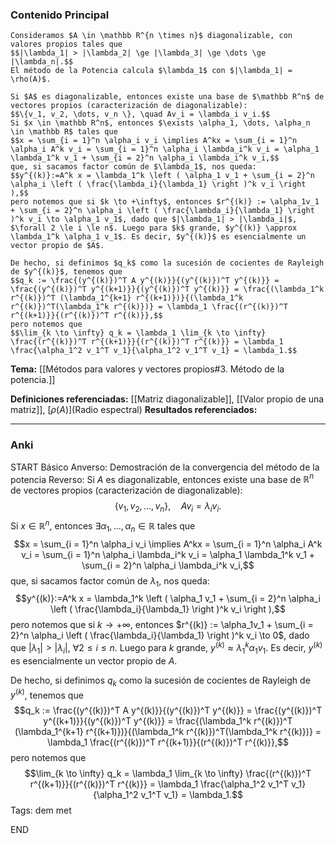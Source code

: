 ### Contenido Principal

```ad-theorem
Consideramos $A \in \mathbb R^{n \times n}$ diagonalizable, con valores propios tales que
$$|\lambda_1| > |\lambda_2| \ge |\lambda_3| \ge \dots \ge |\lambda_n|.$$
El método de la Potencia calcula $\lambda_1$ con $|\lambda_1| = \rho(A)$.
```

```ad-proof
Si $A$ es diagonalizable, entonces existe una base de $\mathbb R^n$ de vectores propios (caracterización de diagonalizable):
$$\{v_1, v_2, \dots, v_n \}, \quad Av_i = \lambda_i v_i.$$
Si $x \in \mathbb R^n$, entonces $\exists \alpha_1, \dots, \alpha_n \in \mathbb R$ tales que
$$x = \sum_{i = 1}^n \alpha_i v_i \implies A^kx = \sum_{i = 1}^n \alpha_i A^k v_i = \sum_{i = 1}^n \alpha_i \lambda_i^k v_i = \alpha_1 \lambda_1^k v_1 + \sum_{i = 2}^n \alpha_i \lambda_i^k v_i,$$
que, si sacamos factor común de $\lambda_1$, nos queda:
$$y^{(k)}:=A^k x = \lambda_1^k \left ( \alpha_1 v_1 + \sum_{i = 2}^n \alpha_i \left ( \frac{\lambda_i}{\lambda_1} \right )^k v_i \right ),$$
pero notemos que si $k \to +\infty$, entonces $r^{(k)} := \alpha_1v_1 + \sum_{i = 2}^n \alpha_i \left ( \frac{\lambda_i}{\lambda_1} \right )^k v_i \to \alpha_1 v_1$, dado que $|\lambda_1| > |\lambda_i|$, $\forall 2 \le i \le n$. Luego para $k$ grande, $y^{(k)} \approx \lambda_1^k \alpha_1 v_1$. Es decir, $y^{(k)}$ es esencialmente un vector propio de $A$.

De hecho, si definimos $q_k$ como la sucesión de cocientes de Rayleigh de $y^{(k)}$, tenemos que
$$q_k := \frac{(y^{(k)})^T A y^{(k)}}{(y^{(k)})^T y^{(k)}} = \frac{(y^{(k)})^T y^{(k+1)}}{(y^{(k)})^T y^{(k)}} = \frac{(\lambda_1^k r^{(k)})^T (\lambda_1^{k+1} r^{(k+1)})}{(\lambda_1^k r^{(k)})^T(\lambda_1^k r^{(k)})} = \lambda_1 \frac{(r^{(k)})^T r^{(k+1)}}{(r^{(k)})^T r^{(k)}},$$
pero notemos que
$$\lim_{k \to \infty} q_k = \lambda_1 \lim_{k \to \infty} \frac{(r^{(k)})^T r^{(k+1)}}{(r^{(k)})^T r^{(k)}} = \lambda_1 \frac{\alpha_1^2 v_1^T v_1}{\alpha_1^2 v_1^T v_1} = \lambda_1.$$
```

**Tema:** [[Métodos para valores y vectores propios#3. Método de la potencia.]]

**Definiciones referenciadas:** [[Matriz diagonalizable]], [[Valor propio de una matriz]], [$\rho(A)$](Radio espectral)
**Resultados referenciados:**

---
### Anki

START
Básico
Anverso: Demostración de la convergencia del método de la potencia
Reverso: Si $A$ es diagonalizable, entonces existe una base de $\mathbb R^n$ de vectores propios (caracterización de diagonalizable):
$$\{v_1, v_2, \dots, v_n \}, \quad Av_i = \lambda_i v_i.$$
Si $x \in \mathbb R^n$, entonces $\exists \alpha_1, \dots, \alpha_n \in \mathbb R$ tales que
$$x = \sum_{i = 1}^n \alpha_i v_i \implies A^kx = \sum_{i = 1}^n \alpha_i A^k v_i = \sum_{i = 1}^n \alpha_i \lambda_i^k v_i = \alpha_1 \lambda_1^k v_1 + \sum_{i = 2}^n \alpha_i \lambda_i^k v_i,$$
que, si sacamos factor común de $\lambda_1$, nos queda:
$$y^{(k)}:=A^k x = \lambda_1^k \left ( \alpha_1 v_1 + \sum_{i = 2}^n \alpha_i \left ( \frac{\lambda_i}{\lambda_1} \right )^k v_i \right ),$$
pero notemos que si $k \to +\infty$, entonces $r^{(k)} := \alpha_1v_1 + \sum_{i = 2}^n \alpha_i \left ( \frac{\lambda_i}{\lambda_1} \right )^k v_i \to 0$, dado que $|\lambda_1| > |\lambda_i|$, $\forall 2 \le i \le n$. Luego para $k$ grande, $y^{(k)} \approx \lambda_1^k \alpha_1 v_1$. Es decir, $y^{(k)}$ es esencialmente un vector propio de $A$.

De hecho, si definimos $q_k$ como la sucesión de cocientes de Rayleigh de $y^{(k)}$, tenemos que
$$q_k := \frac{(y^{(k)})^T A y^{(k)}}{(y^{(k)})^T y^{(k)}} = \frac{(y^{(k)})^T y^{(k+1)}}{(y^{(k)})^T y^{(k)}} = \frac{(\lambda_1^k r^{(k)})^T (\lambda_1^{k+1} r^{(k+1)})}{(\lambda_1^k r^{(k)})^T(\lambda_1^k r^{(k)})} = \lambda_1 \frac{(r^{(k)})^T r^{(k+1)}}{(r^{(k)})^T r^{(k)}},$$
pero notemos que
$$\lim_{k \to \infty} q_k = \lambda_1 \lim_{k \to \infty} \frac{(r^{(k)})^T r^{(k+1)}}{(r^{(k)})^T r^{(k)}} = \lambda_1 \frac{\alpha_1^2 v_1^T v_1}{\alpha_1^2 v_1^T v_1} = \lambda_1.$$
Tags: dem met
<!--ID: 1735044171446-->
END
